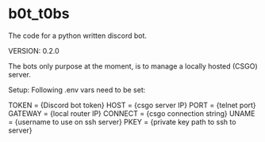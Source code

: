 # b0t_t0bs
The code for a python written discord bot.

VERSION: 0.2.0

The bots only purpose at the moment, is to manage a locally hosted (CSGO) server.


Setup:
Following .env vars need to be set:

TOKEN = {Discord bot token}
HOST = {csgo server IP}
PORT = {telnet port}
GATEWAY = {local router IP}
CONNECT = {csgo connection string}
UNAME = {username to use on ssh server}
PKEY = {private key path to ssh to server}